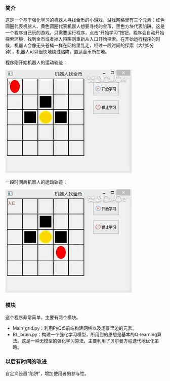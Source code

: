 ### 简介
这是一个基于强化学习的机器人寻找金币的小游戏，游戏网格里有三个元素：红色圆圈代表机器人、黄色圆圈代表机器人想要寻找的金币，黑色方块代表陷阱。这是一个程序自己玩的游戏，只需要运行程序，点击“开始学习”按钮，程序会自动开始探索环境，找到金币或者掉入陷阱则重新从入口开始探索。在开始运行程序的时候，机器人会像无头苍蝇一样在网格里乱走，经过一段时间的探索（大约5分钟），机器人可以很快地绕过陷阱，直达金币所在地。

程序刚开始机器人的运动轨迹：

![image](https://github.com/boyliwensheng/find_gold_reinforce_learning/blob/master/before.gif)

一段时间后机器人的运动轨迹：

![image](https://github.com/boyliwensheng/find_gold_reinforce_learning/blob/master/after.gif)

### 模块

这个程序非常简单，主要有两个模块。

- Main_grid.py：利用PyQt5前端构建网格以及场景里边的元素。
- RL_brain.py：构建一个强化学习模型，所用到的思想是基本的Q-learning算法。这是一种无模型的强化学习算法，主要利用了贝尔曼方程迭代地优化策略。

### 以后有时间的改进

自定义设置“陷阱”，增加使用者的参与性。






